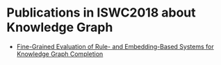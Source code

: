 # Publications in ISWC2018 about Knowledge Graph
* [Fine-Grained Evaluation of Rule- and Embedding-Based Systems for Knowledge Graph Completion](https://github.com/wds-seu/Knowledge-Graph-Publications/blob/master/conference_publication/iclr2019/sdn_iclr2019/README.md)
